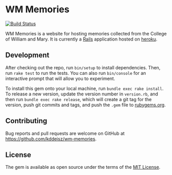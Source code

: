 # WM Memories

[![Build Status](https://github.com/kddeisz/wm-memories/workflows/Main/badge.svg)](https://github.com/kddeisz/wm-memories/actions)

WM Memories is a website for hosting memories collected from the College of William and Mary. It is currently a [Rails](http://rubyonrails.org/) application hosted on [heroku](https://www.heroku.com).

## Development

After checking out the repo, run `bin/setup` to install dependencies. Then, run `rake test` to run the tests. You can also run `bin/console` for an interactive prompt that will allow you to experiment.

To install this gem onto your local machine, run `bundle exec rake install`. To release a new version, update the version number in `version.rb`, and then run `bundle exec rake release`, which will create a git tag for the version, push git commits and tags, and push the `.gem` file to [rubygems.org](https://rubygems.org).

## Contributing

Bug reports and pull requests are welcome on GitHub at https://github.com/kddeisz/wm-memories.

## License

The gem is available as open source under the terms of the [MIT License](https://opensource.org/licenses/MIT).
